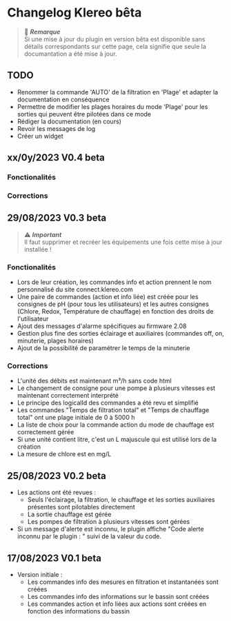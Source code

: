 # Changelog Klereo bêta

> :memo: ***Remarque***  
> Si une mise à jour du plugin en version bêta est disponible sans détails correspondants sur cette page, cela signifie
> que seule la documantation a été mise à jour.

## TODO
- Renommer la commande 'AUTO' de la filtration en 'Plage' et adapter la documentation en conséquence
- Permettre de modifier les plages horaires du mode 'Plage' pour les sorties qui peuvent être pilotées dans ce mode
- Rédiger la documentation (en cours)
- Revoir les messages de log
- Créer un widget

## xx/0y/2023 V0.4 beta

### Fonctionalités

### Corrections

## 29/08/2023 V0.3 beta

> :warning: ***Important***  
> Il faut supprimer et recréer les équipements une fois cette mise à jour installée !

### Fonctionalités
- Lors de leur création, les commandes info et action prennent le nom personnalisé du site connect.klereo.com
- Une paire de commandes (action et info liée) est créée pour les consignes de pH (pour tous les utilisateurs) et les
autres consignes (Chlore, Redox, Température de chauffage) en fonction des droits de l'utilisateur
- Ajout des messages d'alarme spécifiques au firmware 2.08
- Gestion plus fine des sorties éclairage et auxiliaires (commandes off, on, minuterie, plages horaires)
- Ajout de la possibilité de paramétrer le temps de la minuterie

### Corrections
- L'unité des débits est maintenant m³/h sans code html
- Le changement de consigne pour une pompe à plusieurs vitesses est maintenant correctement interprété
- Le principe des logicalId des commandes a été revu et simplifié
- Les commandes "Temps de filtration total" et "Temps de chauffage total" ont une plage initiale de 0 à 5000 h
- La liste de choix pour la commande action du mode de chauffage est correctement gérée
- Si une unité contient litre, c'est un L majuscule qui est utilisé lors de la création
- La mesure de chlore est en mg/L

## 25/08/2023 V0.2 beta
- Les actions ont été revues :
  - Seuls l'éclairage, la filtration, le chauffage et les sorties auxiliaires présentes sont pilotables directement
  - La sortie chauffage est gérée
  - Les pompes de filtration à plusieurs vitesses sont gérées
- Si un message d'alerte est inconnu, le plugin affiche "Code alerte inconnu par le plugin : " suivi de la valeur du
code.

## 17/08/2023 V0.1 beta
- Version initiale :
  - Les commandes info des mesures en filtration et instantanées sont créées
  - Les commandes info des informations sur le bassin sont créées
  - Les commandes action et info liées aux actions sont créées en fonction des informations du bassin